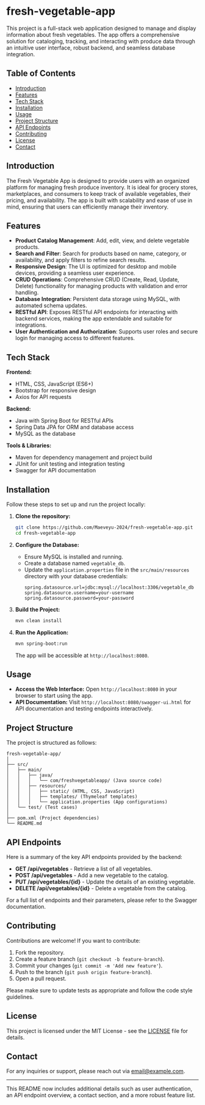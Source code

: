 # fresh-vegetable-app

This project is a full-stack web application designed to manage and display information about fresh vegetables. The app offers a comprehensive solution for cataloging, tracking, and interacting with produce data through an intuitive user interface, robust backend, and seamless database integration.

## Table of Contents

- [Introduction](#introduction)
- [Features](#features)
- [Tech Stack](#tech-stack)
- [Installation](#installation)
- [Usage](#usage)
- [Project Structure](#project-structure)
- [API Endpoints](#api-endpoints)
- [Contributing](#contributing)
- [License](#license)
- [Contact](#contact)

## Introduction

The Fresh Vegetable App is designed to provide users with an organized platform for managing fresh produce inventory. It is ideal for grocery stores, marketplaces, and consumers to keep track of available vegetables, their pricing, and availability. The app is built with scalability and ease of use in mind, ensuring that users can efficiently manage their inventory.

## Features

- **Product Catalog Management**: Add, edit, view, and delete vegetable products.
- **Search and Filter**: Search for products based on name, category, or availability, and apply filters to refine search results.
- **Responsive Design**: The UI is optimized for desktop and mobile devices, providing a seamless user experience.
- **CRUD Operations**: Comprehensive CRUD (Create, Read, Update, Delete) functionality for managing products with validation and error handling.
- **Database Integration**: Persistent data storage using MySQL, with automated schema updates.
- **RESTful API**: Exposes RESTful API endpoints for interacting with backend services, making the app extendable and suitable for integrations.
- **User Authentication and Authorization**: Supports user roles and secure login for managing access to different features.

## Tech Stack

**Frontend:**
- HTML, CSS, JavaScript (ES6+)
- Bootstrap for responsive design
- Axios for API requests

**Backend:**
- Java with Spring Boot for RESTful APIs
- Spring Data JPA for ORM and database access
- MySQL as the database

**Tools & Libraries:**
- Maven for dependency management and project build
- JUnit for unit testing and integration testing
- Swagger for API documentation

## Installation

Follow these steps to set up and run the project locally:

1. **Clone the repository:**
   ```bash
   git clone https://github.com/Maeveyu-2024/fresh-vegetable-app.git
   cd fresh-vegetable-app
   ```

2. **Configure the Database:**
   - Ensure MySQL is installed and running.
   - Create a database named `vegetable_db`.
   - Update the `application.properties` file in the `src/main/resources` directory with your database credentials:
     ```properties
     spring.datasource.url=jdbc:mysql://localhost:3306/vegetable_db
     spring.datasource.username=your-username
     spring.datasource.password=your-password
     ```

3. **Build the Project:**
   ```bash
   mvn clean install
   ```

4. **Run the Application:**
   ```bash
   mvn spring-boot:run
   ```
   The app will be accessible at `http://localhost:8080`.

## Usage

- **Access the Web Interface:** Open `http://localhost:8080` in your browser to start using the app.
- **API Documentation:** Visit `http://localhost:8080/swagger-ui.html` for API documentation and testing endpoints interactively.

## Project Structure

The project is structured as follows:

```
fresh-vegetable-app/
│
├── src/
│   ├── main/
│   │   ├── java/
│   │   │   └── com/freshvegetableapp/ (Java source code)
│   │   ├── resources/
│   │   │   ├── static/ (HTML, CSS, JavaScript)
│   │   │   ├── templates/ (Thymeleaf templates)
│   │   │   └── application.properties (App configurations)
│   └── test/ (Test cases)
│
├── pom.xml (Project dependencies)
└── README.md
```

## API Endpoints

Here is a summary of the key API endpoints provided by the backend:

- **GET /api/vegetables** - Retrieve a list of all vegetables.
- **POST /api/vegetables** - Add a new vegetable to the catalog.
- **PUT /api/vegetables/{id}** - Update the details of an existing vegetable.
- **DELETE /api/vegetables/{id}** - Delete a vegetable from the catalog.

For a full list of endpoints and their parameters, please refer to the Swagger documentation.

## Contributing

Contributions are welcome! If you want to contribute:

1. Fork the repository.
2. Create a feature branch (`git checkout -b feature-branch`).
3. Commit your changes (`git commit -m 'Add new feature'`).
4. Push to the branch (`git push origin feature-branch`).
5. Open a pull request.

Please make sure to update tests as appropriate and follow the code style guidelines.

## License

This project is licensed under the MIT License - see the [LICENSE](LICENSE) file for details.

## Contact

For any inquiries or support, please reach out via [email@example.com](mailto:email@example.com).

---

This README now includes additional details such as user authentication, an API endpoint overview, a contact section, and a more robust feature list.

